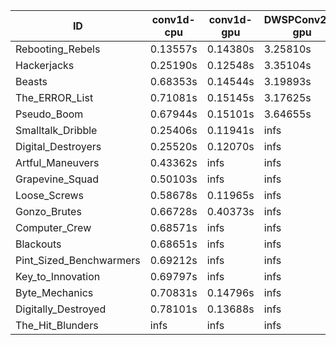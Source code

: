 |ID|conv1d-cpu|conv1d-gpu|DWSPConv2D-gpu|gemm-gpu|avg|
|-|-|-|-|-|-|
|Rebooting_Rebels|0.13557s|0.14380s|3.25810s|1.86861s|1.35152s|
|Hackerjacks|0.25190s|0.12548s|3.35104s|2.17413s|1.47564s|
|Beasts|0.68353s|0.14544s|3.19893s|2.05099s|1.51972s|
|The_ERROR_List|0.71081s|0.15145s|3.17625s|2.06915s|1.52691s|
|Pseudo_Boom|0.67944s|0.15101s|3.64655s|4.64304s|2.28001s|
|Smalltalk_Dribble|0.25406s|0.11941s|infs|2.10933s|infs|
|Digital_Destroyers|0.25520s|0.12070s|infs|4.60037s|infs|
|Artful_Maneuvers|0.43362s|infs|infs|4.71829s|infs|
|Grapevine_Squad|0.50103s|infs|infs|4.71614s|infs|
|Loose_Screws|0.58678s|0.11965s|infs|2.12753s|infs|
|Gonzo_Brutes|0.66728s|0.40373s|infs|4.56286s|infs|
|Computer_Crew|0.68571s|infs|infs|4.72300s|infs|
|Blackouts|0.68651s|infs|infs|1.97000s|infs|
|Pint_Sized_Benchwarmers|0.69212s|infs|infs|4.67873s|infs|
|Key_to_Innovation|0.69797s|infs|infs|4.66500s|infs|
|Byte_Mechanics|0.70831s|0.14796s|infs|4.61627s|infs|
|Digitally_Destroyed|0.78101s|0.13688s|infs|2.72281s|infs|
|The_Hit_Blunders|infs|infs|infs|4.70051s|infs|
